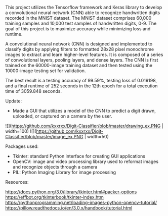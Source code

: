 This project utilizes the Tensorflow framework and Keras library to develop a convolutional neural network (CNN) able to recognize handwritten digits recorded in the MNIST dataset. The MNIST dataset comprises 60,000 training samples and 10,000 test samples of handwritten digits, 0-9. The goal of this project is to maximize accuracy while minimizing loss and runtime. 

A convolutional neural network (CNN) is designed and implemented to classify digits by applying filters to formatted 28x28 pixel monochrome images to extract and learn higher-level features. It is composed of a series of convolutional layers, pooling layers, and dense layers. The CNN is first trained on the 60000-image training dataset and then tested using the 10000-image testing set for validation. 

The best result is a testing accuracy of 99.59%, testing loss of 0.019198, and a final runtime of 252 seconds in the 12th epoch for a total execution time of 3059.848 seconds.

Update:

- Made a GUI that utilizes a model of the CNN to predict a digit drawn, uploaded, or captured on a camera by the user.

![](https://github.com/kxxrxx/Digit-Classifier/blob/master/drawing_ex.PNG | width=100)     ![](https://github.com/kxxrxx/Digit-Classifier/blob/master/image_ex.PNG | width=50)

Packages used:

- Tkinter: standard Python interface for creating GUI applications
- OpenCV: image and video processing library used to reformat images and recognize objects through a camera
- PIL: Python Imaging Library for image processing

Resources:

https://docs.python.org/3.0/library/tkinter.html#packer-options
https://effbot.org/tkinterbook/tkinter-index.htm
https://pythonprogramming.net/loading-images-python-opencv-tutorial/
https://pillow.readthedocs.io/en/3.0.x/handbook/tutorial.html
